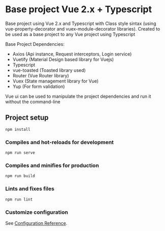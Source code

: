 # Base project Vue 2.x + Typescript

Base project using Vue 2.x and Typescript with Class style sintax (using vue-property-decorator and vuex-module-decorator libraries).
Created to be used as a base project to any Vue project using Typescript

Base Project Dependencies:
- Axios (Api instance, Request interceptors, Login service)
- Vuetify (Material Design based library for Vuejs)
- Typescript
- vue-toasted (Toasted library used)
- Router (Vue Router library)
- Vuex (State management library for Vue)
- Yup (For form validation)

Vue ui can be used to manipulate the project dependencies and run it without the command-line

## Project setup
```
npm install
```

### Compiles and hot-reloads for development
```
npm run serve
```

### Compiles and minifies for production
```
npm run build
```

### Lints and fixes files
```
npm run lint
```

### Customize configuration
See [Configuration Reference](https://cli.vuejs.org/config/).
